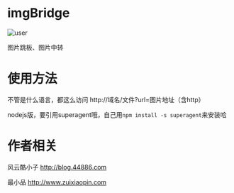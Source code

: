 # imgBridge
![user](https://img.shields.io/badge/user-4.3k%2B-brightgreen.svg)

图片跳板、图片中转


# 使用方法
不管是什么语言，都这么访问
http://域名/文件?url=图片地址（含http）

nodejs版，要引用superagent哦，自己用`npm install -s superagent`来安装哈

# 作者相关
风云酷小子
http://blog.44886.com

最小品 http://www.zuixiaopin.com
